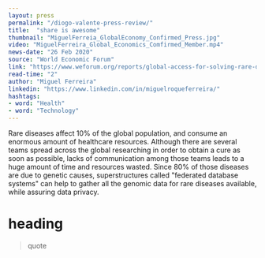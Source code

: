 ```yaml
---
layout: press
permalink: "/diogo-valente-press-review/"
title:  "share is awesome"
thumbnail: "MiguelFerreia_GlobalEconomy_Confirmed_Press.jpg"
video: "MiguelFerreira_Global_Economics_Comfirmed_Member.mp4"
news-date: "26 Feb 2020"
source: "World Economic Forum"
link: "https://www.weforum.org/reports/global-access-for-solving-rare-disease-a-health-economics-value-framework"
read-time: "2"
author: "Miguel Ferreira"
linkedin: "https://www.linkedin.com/in/miguelroqueferreira/"
hashtags:
- word: "Health"
- word: "Technology"
---
```


Rare diseases affect 10% of the global population, and consume an enormous amount of healthcare resources. Although there are several teams spread across the global researching in order to obtain a cure as soon as possible, lacks of communication among those teams leads to a huge amount of time and resources wasted. Since 80% of those diseases are due to genetic causes, superstructures called "federated database systems" can help to gather all the genomic data for rare diseases available, while assuring data privacy.

# heading

> quote
